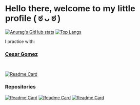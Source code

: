 <h1 style="font-family:sans-serif">Hello there, welcome to my little profile ( ಠ ᴗ ಠ )</h1>

[![Anurag's GitHub stats](https://github-readme-stats.vercel.app/api?username=srsalchicha&theme=aura&show_icons=true)](https://github.com/SrSalchicha) [![Top Langs](https://github-readme-stats.vercel.app/api/top-langs/?username=srsalchicha&theme=aura)](https://github.com/SrSalchicha)

I practice with:
### <a href="https://github.com/BlackRubik">Cesar Gomez<a>
  <br>
  
[![Readme Card](https://github-readme-stats.vercel.app/api/pin/?username=srsalchicha&repo=Event-Automation-SRC&theme=great-gatsby)](https://github.com/SrSalchicha/Calculator-M)


### Repositories
[![Readme Card](https://github-readme-stats.vercel.app/api/pin/?username=srsalchicha&repo=Event-Automation-SRC&theme=great-gatsby)](https://github.com/SrSalchicha/Event-Automation-SRC)
[![Readme Card](https://github-readme-stats.vercel.app/api/pin/?username=srsalchicha&repo=Cat-blake-download&theme=great-gatsby)](https://github.com/SrSalchicha/Cat-blake-download)
[![Readme Card](https://github-readme-stats.vercel.app/api/pin/?username=srsalchicha&repo=Cat-Blake-Windows-assistant&theme=great-gatsby)](https://github.com/SrSalchicha/Cat-Blake-Windows-assistant)


<!--
**SrSalchicha/SrSalchicha** is a ✨ _special_ ✨ repository because its `README.md` (this file) appears on your GitHub profile.

Here are some ideas to get you started:

- 🔭 I’m currently working on ...
- 🌱 I’m currently learning ...
- 👯 I’m looking to collaborate on ...
- 🤔 I’m looking for help with ...
- 💬 Ask me about ...
- 📫 How to reach me: ...
- 😄 Pronouns: ...
- ⚡ Fun fact: ...
-->

